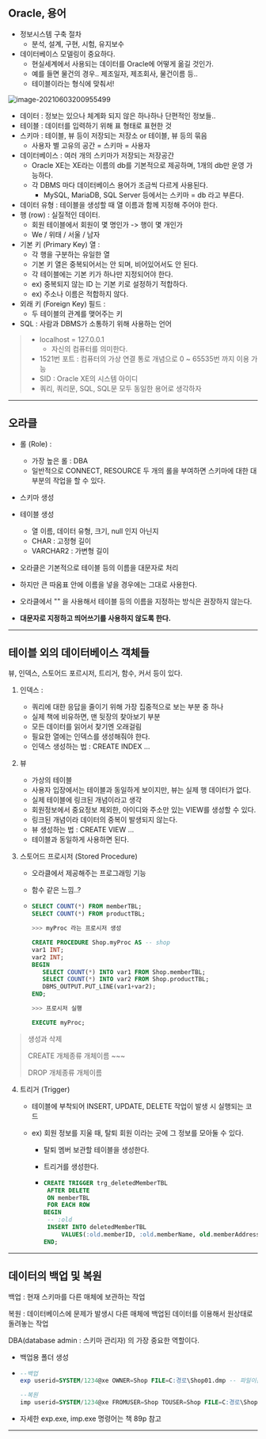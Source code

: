 ## Oracle, 용어

- 정보시스템 구축 절차
  - 분석, 설계, 구현, 시험, 유지보수
- 데이터베이스 모델링이 중요하다.
  - 현실세계에서 사용되는 데이터를 Oracle에 어떻게 옮길 것인가.
  - 예를 들면 물건의 경우.. 제조일자, 제조회사, 물건이름 등..
  - 테이블이라는 형식에 맞춰서!

![image-20210603200955499](./img/1.png)

- 데이터 : 정보는 있으나 체계화 되지 않은 하나하나 단편적인 정보들..
- 테이블 : 데이터를 입력하기 위해 표 형태로 표현한 것
- 스키마 : 테이블, 뷰 등이 저장되는 저장소 or 테이블, 뷰 등의 묶음
  - 사용자 별 고유의 공간 = 스키마 = 사용자
- 데이터베이스 : 여러 개의 스키마가 저장되는 저장공간
  - Oracle XE는 XE라는 이름의 db를 기본적으로 제공하며, 1개의 db만 운영 가능하다.
  - 각 DBMS 마다 데이터베이스 용어가 조금씩 다르게 사용된다.
    - MySQL, MariaDB, SQL Server 등에서는 스키마 = db 라고 부른다.
- 데이터 유형 : 테이블을 생성할 때 열 이름과 함께 지정해 주어야 한다.
- 행 (row) : 실질적인 데이터.
  - 회원 테이블에서 회원이 몇 명인가 -> 행이 몇 개인가
  - We / 위태 / 서울 / 남자
- 기본 키 (Primary Key) 열 : 
  - 각 행을 구분하는 유일한 열
  - 기본 키 열은 중복되어서는 안 되며, 비어있어서도 안 된다.
  - 각 테이블에는 기본 키가 하나만 지정되어야 한다.
  - ex) 중복되지 않는 ID 는 기본 키로 설정하기 적합하다.
  - ex) 주소나 이름은 적합하지 않다.
- 외래 키 (Foreign Key) 필드 :
  - 두 테이블의 관계를 맺어주는 키
- SQL : 사람과 DBMS가 소통하기 위해 사용하는 언어

> - localhost = 127.0.0.1
>   - 자신의 컴퓨터를 의미한다.
> - 1521번 포트 : 컴퓨터의 가상 연결 통로 개념으로 0 ~ 65535번 까지 이용 가능
> - SID : Oracle XE의 시스템 아이디
> - 쿼리, 쿼리문, SQL, SQL문 모두 동일한 용어로 생각하자

---

## 오라클

- 롤 (Role) :
  - 가장 높은 롤 : DBA
  - 일반적으로 CONNECT, RESOURCE 두 개의 롤을 부여하면 스키마에 대한 대부분의 작업을 할 수 있다.

- 스키마 생성
- 테이블 생성
  - 열 이름, 데이터 유형, 크기, null 인지 아닌지
  - CHAR : 고정형 길이
  - VARCHAR2 : 가변형 길이
- 오라클은 기본적으로 테이블 등의 이름을 대문자로 처리
- 하지만 큰 따옴표 안에 이름을 넣을 경우에는 그대로 사용한다.
- 오라클에서 "" 을 사용해서 테이블 등의 이름을 지정하는 방식은 권장하지 않는다.
- **대문자로 지정하고 띄어쓰기를 사용하지 않도록 한다.**

---

## 테이블 외의 데이터베이스 객체들

뷰, 인덱스, 스토어드 포르시저, 트리거, 함수, 커서 등이 있다.

1. 인덱스 :

   - 쿼리에 대한 응답을 줄이기 위해 가장 집중적으로 보는 부분 중 하나
   - 실제 책에 비유하면, 맨 뒷장의 찾아보기 부분
   - 모든 데이터를 읽어서 찾기엔 오래걸림
   - 필요한 열에는 인덱스를 생성해줘야 한다.
   - 인덱스 생성하는 법 : CREATE INDEX ...

2. 뷰

   - 가상의 테이블
   - 사용자 입장에서는 테이블과 동일하게 보이지만, 뷰는 실제 행 데이터가 없다.
   - 실제 테이블에 링크된 개념이라고 생각
   - 회원정보에서 중요정보 제외한, 아이디와 주소만 있는 VIEW를 생성할 수 있다.
   - 링크된 개념이라 데이터의 중복이 발생되지 않는다.
   - 뷰 생성하는 법 : CREATE VIEW ...
   - 테이블과 동일하게 사용하면 된다.

3. 스토어드 프로시저 (Stored Procedure)

   - 오라클에서 제공해주는 프로그래밍 기능

   - 함수 같은 느낌..?

   - ```sql
     SELECT COUNT(*) FROM memberTBL;
     SELECT COUNT(*) FROM productTBL;
     
     >>> myProc 라는 프로시저 생성
     
     CREATE PROCEDURE Shop.myProc AS -- shop
     var1 INT;
     var2 INT;
     BEGIN
     	SELECT COUNT(*) INTO var1 FROM Shop.memberTBL;
     	SELECT COUNT(*) INTO var2 FROM Shop.productTBL;
     	DBMS_OUTPUT.PUT_LINE(var1+var2);
     END;
     
     >>> 프로시저 실행
     
     EXECUTE myProc;
     ```

> 생성과 삭제
>
> CREATE 개체종류 개체이름 ~~~
>
> DROP 개체종류 개체이름 

4. 트리거 (Trigger)

   - 테이블에 부착되어 INSERT, UPDATE, DELETE 작업이 발생 시 실행되는 코드

   - ex) 회원 정보를 지울 때, 탈퇴 회원 이라는 곳에 그 정보를 모아둘 수 있다.

     - 탈퇴 멤버 보관할 테이블을 생성한다.

     - 트리거를 생성한다.

     - ```sql
       CREATE TRIGGER trg_deletedMemberTBL
       	AFTER DELETE
       	ON memberTBL
       	FOR EACH ROW
       BEGIN
       	-- :old
       	INSERT INTO deletedMemberTBL
       		VALUES(:old.memberID, :old.memberName, old.memberAddress, SYSDATE());
       END;
       ```

---

## 데이터의 백업 및 복원

백업 : 현재 스키마를 다른 매체에 보관하는 작업

복원 : 데이터베이스에 문제가 발생시 다른 매체에 백업된 데이터를 이용해서 원상태로 돌려놓는 작업

DBA(database admin : 스키마 관리자) 의 가장 중요한 역할이다.

- 백업용 폴더 생성

- ```sql
  --백업
  exp userid=SYSTEM/1234@xe OWNER=Shop FILE=C:경로\Shop01.dmp -- 파일이름
  
  --복원
  imp userid=SYSTEM/1234@xe FROMUSER=Shop TOUSER=Shop FILE=C:경로\Shop01.dmp TABLES=(productTBL)
  ```

- 자세한 exp.exe, imp.exe 명령어는 책 89p 참고

---


